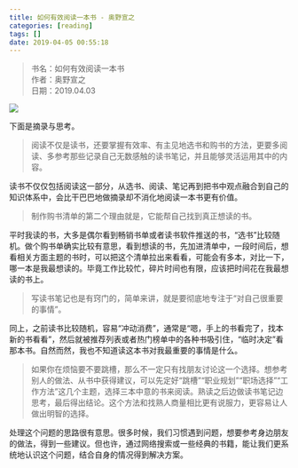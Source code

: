 ```yaml
---
title: 如何有效阅读一本书 - 奥野宣之
categories: [reading]
tags: []
date: 2019-04-05 00:55:18
---
```


> 书名：如何有效阅读一本书  
> 作者：奥野宣之  
> 日期：2019.04.03  

![](http://sinacloud.net/blog-image/how-to-read-a-book.png)

下面是摘录与思考。

> 阅读不仅是读书，还要掌握有效率、有主见地选书和购书的方法，更要多阅读、多参考那些记录自己无数感触的读书笔记，并且能够灵活运用其中的内容。

读书不仅仅包括阅读这一部分，从选书、阅读、笔记再到把书中观点融合到自己的知识体系中，会比干巴巴地做摘录却不消化地阅读一本书更有价值。

> 制作购书清单的第二个理由就是，它能帮自己找到真正想读的书。

平时我读的书，大多是偶尔看到畅销书单或者读书软件推送的书，“选书”比较随机。做个购书单确实比较有意思，看到想读的书，先加进清单中，一段时间后，想看相关方面主题的书时，可以把这个清单拉出来看看，可能会有多本，对比一下，哪一本是我最想读的。毕竟工作比较忙，碎片时间也有限，应该把时间花在我最想读的书上。

> 写读书笔记也是有窍门的，简单来讲，就是要彻底地专注于“对自己很重要的事情”。

同上，之前读书比较随机，容易“冲动消费”，通常是“嗯，手上的书看完了，找本新的书看看”，然后就被推荐列表或者热门榜单中的各种书吸引住，“临时决定”看那本书。自然而然，我也不知道读这本书对我最重要的事情是什么。

> 如果你在烦恼要不要跳槽，那么不一定只有找朋友讨论这一个选择。想参考别人的做法、从书中获得建议，可以先定好“跳槽”“职业规划”“职场选择”“工作方法”这几个主题，选择三本中意的书来阅读。熟读之后边做读书笔记边思考，最后得出结论。这个方法和找熟人商量相比更有说服力，更容易让人做出明智的选择。

处理这个问题的思路很有意思。很多时候，我们习惯遇到问题，想要参考身边朋友的做法，得到一些建议。但也许，通过网络搜索或一些经典的书籍，能让我们更系统地认识这个问题，结合自身的情况得到解决方案。
